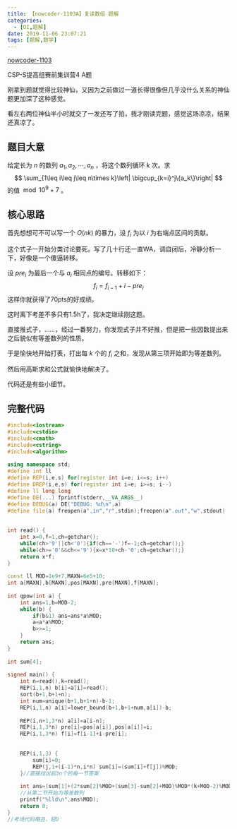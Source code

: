 ```yaml
---
title: 【nowcoder-1103A】复读数组 题解
categories:
  - [OI,题解]
date: 2019-11-06 23:07:21
tags: [题解,数学]
---
```




[nowcoder-1103](https://ac.nowcoder.com/acm/contest/1103)

CSP-S提高组赛前集训营4 A题

<!--more-->

刚拿到题就觉得比较神仙，又因为之前做过一道长得很像但几乎没什么关系的神仙题更加深了这种感觉。

看左右两位神仙半小时就交了一发还写了拍，我才刚读完题，感觉这场凉凉，结果还真凉了。

## 题目大意

给定长为 $n$ 的数列 $a_1,a_2,\cdots,a_n$ ，将这个数列循环 $k$ 次。求
$$
\sum_{1\leq i\leq j\leq n\times k}\left| \bigcup_{k=i}^j\{a_k\}\right|
$$
的值 $\bmod 10^9+7$ 。

## 核心思路

首先想想可不可以写一个 $O(nk)$ 的暴力，设 $f_i$ 为以 $i$ 为右端点区间的贡献。

这个式子一开始分类讨论要死。写了几十行还一直WA，调自闭后，冷静分析一下，好像是一个傻逼转移。

设 $pre_i$ 为最后一个与 $a_i$ 相同点的编号。转移如下：
$$
f_i=f_{i-1}+i-pre_i
$$
这样你就获得了70pts的好成绩。

这时离下考差不多只有1.5h了，我决定继续刚这题。

直接推式子，……，经过一番努力，你发现式子并不好推，但是把一些因数提出来之后貌似有等差数列的性质。

于是愉快地开始打表，打出每 $k$ 个的 $f_i$  之和，发现从第三项开始即为等差数列。

然后用高斯求和公式就愉快地解决了。

代码还是有些小细节。

## 完整代码

```cpp
#include<iostream>
#include<cstdio>
#include<cmath>
#include<cstring>
#include<algorithm>
 
using namespace std;
#define int ll
#define REP(i,e,s) for(register int i=e; i<=s; i++)
#define DREP(i,e,s) for(register int i=e; i>=s; i--)
#define ll long long
#define DE(...) fprintf(stderr,__VA_ARGS__)
#define DEBUG(a) DE("DEBUG: %d\n",a)
#define file(a) freopen(a".in","r",stdin);freopen(a".out","w",stdout)
 
 
int read() {
    int x=0,f=1,ch=getchar();
    while(ch>'9'||ch<'0'){if(ch=='-')f=-1;ch=getchar();}
    while(ch>='0'&&ch<='9'){x=x*10+ch-'0';ch=getchar();}
    return x*f;
}
 
const ll MOD=1e9+7,MAXN=6e5+10;
int a[MAXN],b[MAXN],pos[MAXN],pre[MAXN],f[MAXN];
 
int qpow(int a) {
    int ans=1,b=MOD-2;
    while(b) {
        if(b&1) ans=ans*a%MOD;
        a=a*a%MOD;
        b>>=1;
    }
    return ans;
}
 
int sum[4];
 
signed main() {
    int n=read(),k=read();
    REP(i,1,n) b[i]=a[i]=read();
    sort(b+1,b+1+n);
    int num=unique(b+1,b+1+n)-b-1;
    REP(i,1,n) a[i]=lower_bound(b+1,b+1+num,a[i])-b;
     
    REP(i,n+1,3*n) a[i]=a[i-n];
    REP(i,1,3*n) pre[i]=pos[a[i]],pos[a[i]]=i;
    REP(i,1,3*n) f[i]=f[i-1]+i-pre[i];
     
     
    REP(i,1,3) {
        sum[i]=0;
        REP(j,1+(i-1)*n,i*n) sum[i]=(sum[i]+f[j])%MOD;
    }//直接找出前3n个的每一节答案
     
    int ans=(sum[1]+(2*sum[2]%MOD+(sum[3]-sum[2]+MOD)%MOD*(k+MOD-2)%MOD)%MOD*(k+MOD-1)%MOD*qpow(2))%MOD;
    //从第二节开始为等差数列
    printf("%lld\n",ans%MOD);
    return 0;
}
//考场代码略丑，轻D
```

